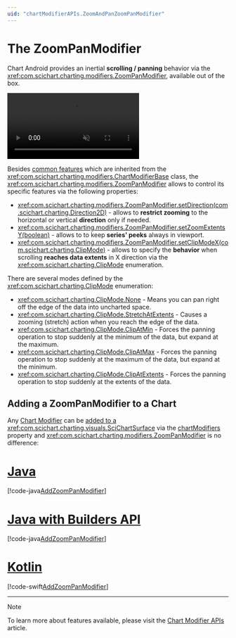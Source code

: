 ```yaml
---
uid: "chartModifierAPIs.ZoomAndPanZoomPanModifier"
---
```


# The ZoomPanModifier
Chart Android provides an inertial **scrolling / panning** behavior via the <xref:com.scichart.charting.modifiers.ZoomPanModifier>, available out of the box.

<video autoplay loop muted playsinline src="../images/zoom-pan-modifier.mp4"></video>

Besides [common features](xref:chartModifierAPIs.ChartModifierAPIs#common-chart-modifier-features) which are inherited from the <xref:com.scichart.charting.modifiers.ChartModifierBase> class, the <xref:com.scichart.charting.modifiers.ZoomPanModifier> allows to control its specific features via the following properties:
- <xref:com.scichart.charting.modifiers.ZoomPanModifier.setDirection(com.scichart.charting.Direction2D)> - allows to **restrict zooming** to the horizontal or vertical **direction** only if needed.
- <xref:com.scichart.charting.modifiers.ZoomPanModifier.setZoomExtentsY(boolean)> - allows to to keep **series' peeks** always in viewport.
- <xref:com.scichart.charting.modifiers.ZoomPanModifier.setClipModeX(com.scichart.charting.ClipMode)> - allows to specify the **behavior** when scrolling **reaches data extents** in X direction via the <xref:com.scichart.charting.ClipMode> enumeration.

There are several modes defined by the <xref:com.scichart.charting.ClipMode> enumeration:
- <xref:com.scichart.charting.ClipMode.None> - Means you can pan right off the edge of the data into uncharted space.
- <xref:com.scichart.charting.ClipMode.StretchAtExtents> - Causes a zooming (stretch) action when you reach the edge of the data.
- <xref:com.scichart.charting.ClipMode.ClipAtMin> - Forces the panning operation to stop suddenly at the minimum of the data, but expand at the maximum.
- <xref:com.scichart.charting.ClipMode.ClipAtMax> - Forces the panning operation to stop suddenly at the maximum of the data, but expand at the minimum.
- <xref:com.scichart.charting.ClipMode.ClipAtExtents> - Forces the panning operation to stop suddenly at the extents of the data.

## Adding a ZoomPanModifier to a Chart
Any [Chart Modifier](xref:chartModifierAPIs.ChartModifierAPIs) can be [added to a <xref:com.scichart.charting.visuals.SciChartSurface>](xref:chartModifierAPIs.ChartModifierAPIs#adding-a-chart-modifier) via the [chartModifiers](xref:com.scichart.charting.visuals.ISciChartSurface.getChartModifiers()) property and <xref:com.scichart.charting.modifiers.ZoomPanModifier> is no difference:

# [Java](#tab/java)
[!code-java[AddZoomPanModifier](../../../../samples/sandbox/app/src/main/java/com/scichart/docsandbox/examples/java/chartModifier2D/ZoomAndPanZoomPanModifier.java#AddZoomPanModifier)]
# [Java with Builders API](#tab/javaBuilder)
[!code-java[AddZoomPanModifier](../../../../samples/sandbox/app/src/main/java/com/scichart/docsandbox/examples/javaBuilder/chartModifier2D/ZoomAndPanZoomPanModifier.java#AddZoomPanModifier)]
# [Kotlin](#tab/kotlin)
[!code-swift[AddZoomPanModifier](../../../../samples/sandbox/app/src/main/java/com/scichart/docsandbox/examples/kotlin/chartModifier2D/ZoomAndPanZoomPanModifier.kt#AddZoomPanModifier)]
***

> [!NOTE]
> To learn more about features available, please visit the [Chart Modifier APIs](xref:chartModifierAPIs.ChartModifierAPIs#common-chart-modifier-features) article.
